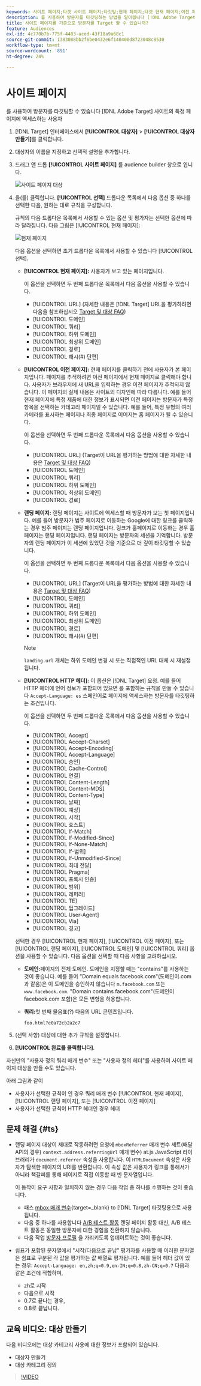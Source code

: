 ```yaml
---
keywords: 사이트 페이지;타겟 사이트 페이지;타깃팅;현재 페이지;타겟 현재 페이지;이전 페이지;타겟 이전 페이지;랜딩 페이지;타겟 랜딩 페이지;http 헤더
description: 를 사용하여 방문자를 타깃팅하는 방법을 알아봅니다 [!DNL Adobe Target] 사이트의 특정 페이지에 있는 사용자.
title: 사이트 페이지를 기준으로 방문자를 Target 할 수 있습니까?
feature: Audiences
exl-id: 4c770b7b-775f-4483-aced-43f18a9a68c1
source-git-commit: 1383088bb2f6be0432e6f140400d8723048c8530
workflow-type: tm+mt
source-wordcount: '891'
ht-degree: 24%

---
```


# 사이트 페이지

를 사용하여 방문자를 타깃팅할 수 있습니다 [!DNL Adobe Target] 사이트의 특정 페이지에 액세스하는 사용자

1. [!DNL Target] 인터페이스에서 **[!UICONTROL 대상자]** > **[!UICONTROL 대상자 만들기]**&#x200B;를 클릭합니다.
1. 대상자의 이름을 지정하고 선택적 설명을 추가합니다.
1. 드래그 앤 드롭 **[!UICONTROL 사이트 페이지]** 를 audience builder 창으로 엽니다.

   ![사이트 페이지 대상](assets/target_site_pages.png)

1. 을(를) 클릭합니다. **[!UICONTROL 선택]** 드롭다운 목록에서 다음 옵션 중 하나를 선택한 다음, 원하는 대로 규칙을 구성합니다.

   규칙의 다음 드롭다운 목록에서 사용할 수 있는 옵션 및 평가자는 선택한 옵션에 따라 달라집니다. 다음 그림은 [!UICONTROL 현재 페이지]:

   ![현재 페이지](assets/current-page.png)

   다음 옵션을 선택하면 초기 드롭다운 목록에서 사용할 수 있습니다 [!UICONTROL 선택].

   * **[!UICONTROL 현재 페이지]:** 사용자가 보고 있는 페이지입니다.

      이 옵션을 선택하면 두 번째 드롭다운 목록에서 다음 옵션을 사용할 수 있습니다.

      * [!UICONTROL URL] (자세한 내용은 [!DNL Target] URL을 평가하려면 다음을 참조하십시오 [Target 및 대상 FAQ](/help/main/c-target/c-troubleshooting-targets-and-audiences/troubleshooting-targets-and-audiences.md))
      * [!UICONTROL 도메인]
      * [!UICONTROL 쿼리]
      * [!UICONTROL 하위 도메인]
      * [!UICONTROL 최상위 도메인]
      * [!UICONTROL 경로]
      * [!UICONTROL 해시(#) 단편]
   * **[!UICONTROL 이전 페이지]:** 현재 페이지를 클릭하기 전에 사용자가 본 페이지입니다. 페이지를 추적하려면 이전 페이지에서 현재 페이지로 클릭해야 합니다. 사용자가 브라우저에 새 URL을 입력하는 경우 이전 페이지가 추적되지 않습니다. 이 페이지의 실제 내용은 사이트의 디자인에 따라 다릅니다. 예를 들어 현재 페이지에 특정 제품에 대한 정보가 표시되면 이전 페이지는 방문자가 특정 항목을 선택하는 카테고리 페이지일 수 있습니다. 예를 들어, 특정 유형의 여러 카메라를 표시하는 페이지나 최종 페이지로 이어지는 홈 페이지가 될 수 있습니다.

      이 옵션을 선택하면 두 번째 드롭다운 목록에서 다음 옵션을 사용할 수 있습니다.

      * [!UICONTROL URL] (Target이 URL을 평가하는 방법에 대한 자세한 내용은 [Target 및 대상 FAQ](/help/main/c-target/c-troubleshooting-targets-and-audiences/troubleshooting-targets-and-audiences.md))
      * [!UICONTROL 도메인]
      * [!UICONTROL 쿼리]
      * [!UICONTROL 하위 도메인]
      * [!UICONTROL 최상위 도메인]
      * [!UICONTROL 경로]
   * **랜딩 페이지:** 랜딩 페이지는 사이트에 액세스할 때 방문자가 보는 첫 페이지입니다. 예를 들어 방문자가 범주 페이지로 이동하는 Google에 대한 링크를 클릭하는 경우 범주 페이지는 랜딩 페이지입니다. 링크가 홈페이지로 이동하는 경우 홈페이지는 랜딩 페이지입니다. 랜딩 페이지는 방문자의 세션을 기억합니다. 방문자의 랜딩 페이지가 이 세션에 있었던 것을 기준으로 더 깊이 타깃팅할 수 있습니다.

      이 옵션을 선택하면 두 번째 드롭다운 목록에서 다음 옵션을 사용할 수 있습니다.

      * [!UICONTROL URL] (Target이 URL을 평가하는 방법에 대한 자세한 내용은 [Target 및 대상 FAQ](/help/main/c-target/c-troubleshooting-targets-and-audiences/troubleshooting-targets-and-audiences.md))
      * [!UICONTROL 도메인]
      * [!UICONTROL 쿼리]
      * [!UICONTROL 하위 도메인]
      * [!UICONTROL 최상위 도메인]
      * [!UICONTROL 경로]
      * [!UICONTROL 해시(#) 단편]

      >[!NOTE]
      >
      >`landing.url` 개체는 하위 도메인 변경 시 또는 직접적인 URL 대체 시 재설정됩니다.

   * **[!UICONTROL HTTP 헤더]:** 이 옵션은 [!DNL Target] 요청. 예를 들어 HTTP 헤더에 언어 정보가 포함되어 있으면 를 포함하는 규칙을 만들 수 있습니다 `Accept-Language: es` 스페인어로 페이지에 액세스하는 방문자를 타깃팅하는 조건입니다.

      이 옵션을 선택하면 두 번째 드롭다운 목록에서 다음 옵션을 사용할 수 있습니다.

      * [!UICONTROL Accept]
      * [!UICONTROL Accept-Charset]
      * [!UICONTROL Accept-Encoding]
      * [!UICONTROL Accept-Language]
      * [!UICONTROL 승인]
      * [!UICONTROL Cache-Control]
      * [!UICONTROL 연결]
      * [!UICONTROL Content-Length]
      * [!UICONTROL Content-MDS]
      * [!UICONTROL Content-Type]
      * [!UICONTROL 날짜]
      * [!UICONTROL 예상]
      * [!UICONTROL 시작]
      * [!UICONTROL 호스트]
      * [!UICONTROL If-Match]
      * [!UICONTROL If-Modified-Since]
      * [!UICONTROL If-None-Match]
      * [!UICONTROL If-범위]
      * [!UICONTROL If-Unmodified-Since]
      * [!UICONTROL 최대 전달]
      * [!UICONTROL Pragma]
      * [!UICONTROL 프록시 인증]
      * [!UICONTROL 범위]
      * [!UICONTROL 레퍼러]
      * [!UICONTROL TE]
      * [!UICONTROL 업그레이드]
      * [!UICONTROL User-Agent]
      * [!UICONTROL Via]
      * [!UICONTROL 경고]

   선택한 경우 [!UICONTROL 현재 페이지], [!UICONTROL 이전 페이지], 또는 [!UICONTROL 랜딩 페이지], [!UICONTROL 도메인] 및 [!UICONTROL 쿼리] 옵션을 사용할 수 있습니다. 다음 옵션을 선택할 때 다음 사항을 고려하십시오.

   * **도메인:**&#x200B;페이지의 전체 도메인. 도메인을 지정할 때는 &quot;contains&quot;를 사용하는 것이 좋습니다. 예를 들어 &quot;Domain equals facebook.com&quot;(도메인이.com과 같음)은 이 도메인을 승인하지 않습니다 `m.facebook.com` 또는 `www.facebook.com`. &quot;Domain contains facebook.com&quot;(도메인이 facebook.com 포함)은 모든 변형을 허용합니다.
   * **쿼리:**&#x200B;첫 번째 물음표(?) 다음의 URL 콘텐츠입니다. 

      `foo.html?e0a72cb2a2c7`





1. (선택 사항) 대상에 대한 추가 규칙을 설정합니다.
1. **[!UICONTROL 완료를 클릭합니다]**.

자신만의 &quot;사용자 정의 쿼리 매개 변수&quot; 또는 &quot;사용자 정의 헤더&quot;를 사용하여 사이트 페이지 대상을 만들 수도 있습니다.

아래 그림과 같이

* 사용자가 선택한 규칙이 인 경우 쿼리 매개 변수 [!UICONTROL 현재 페이지], [!UICONTROL 랜딩 페이지], 또는 [!UICONTROL 이전 페이지]
* 사용자가 선택한 규칙이 HTTP 헤더인 경우 헤더

## 문제 해결 {#ts}

* 랜딩 페이지 대상이 제대로 작동하려면 요청에 `mboxReferrer` 매개 변수 세트(배달 API의 경우) `context.address.referringUrl` 매개 변수) at.js JavaScript 라이브러리가 `document.referrer` 속성을 사용합니다. 이 `HTMLDocument` 속성은 사용자가 탐색한 페이지의 URI를 반환합니다. 이 속성 값은 사용자가 링크를 통해서가 아니라 책갈피를 통해 페이지로 직접 이동할 때 빈 문자열입니다.

   이 동작이 요구 사항과 일치하지 않는 경우 다음 작업 중 하나를 수행하는 것이 좋습니다.

   * 패스 [mbox 매개 변수](https://experienceleague.corp.adobe.com/docs/target-dev/developer/client-side/global-mbox/pass-parameters-to-global-mbox.html){target=_blank} to [!DNL Target] 타깃팅용으로 사용됩니다.
   * 다음 중 하나를 사용합니다 [A/B 테스트 활동](/help/main/c-activities/t-test-ab/test-ab.md) 랜딩 페이지 활동 대신, A/B 테스트 활동은 동일한 방문자에 대한 경험을 전환하지 않습니다.
   * 다음 작업 [방문자 프로필](/help/main/c-target/c-audiences/c-target-rules/visitor-profile.md) 을 가리키도록 업데이트하는 것이 좋습니다.

* 쉼표가 포함된 문자열에서 &quot;시작/다음으로 끝남&quot; 평가자를 사용할 때 이러한 문자열은 쉼표로 구분된 각 값을 평가하는 값 배열로 평가됩니다. 예를 들어 헤더 값이 있는 경우: `Accept-Language: en,zh;q=0.9,en-IN;q=0.8,zh-CN;q=0.7` 다음과 같은 조건에 적합하며,
   * zh로 시작
   * 다음으로 시작
   * 0.7로 끝나는 경우,
   * 0.8로 끝납니다.

## 교육 비디오: 대상 만들기

다음 비디오에는 대상 카테고리 사용에 대한 정보가 포함되어 있습니다.

* 대상자 만들기
* 대상 카테고리 정의

>[!VIDEO](https://video.tv.adobe.com/v/17392)
